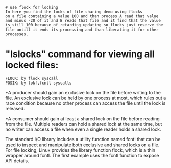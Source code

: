 

	# use flock for locking 
	In here you find the locks of file sharing demo using flocks
	on a file containing a value 100 and than process A read that value
	and minus -20 of it and B reads that file and it find that the value
	is still 100 because of retarding updating so flocks just reserve the 
	file untill it ends its processing and than liberating it for other 
	processes.	


# "lslocks" command for viewing all locked files:
	FLOCK: by flock syscall
	POSIX: by lokf,fcntl syscalls 

*A producer should gain an exclusive lock on the file before writing to the file. An exclusive lock can be held by one process at most, which rules out a race condition because no other process can access the file until the lock is released.

*A consumer should gain at least a shared lock on the file before reading from the file. Multiple readers can hold a shared lock at the same time, but no writer can access a file when even a single reader holds a shared lock.



The standard I/O library includes a utility function named fcntl that can be used to inspect and manipulate both exclusive and shared locks on a file. 
For file locking, Linux provides the library function flock, which is a thin wrapper around fcntl. The first example uses the fcntl function to expose API details.

